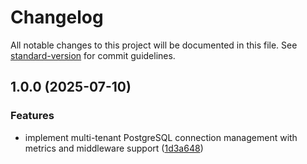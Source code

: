 # Changelog

All notable changes to this project will be documented in this file. See [standard-version](https://github.com/conventional-changelog/standard-version) for commit guidelines.

## 1.0.0 (2025-07-10)


### Features

* implement multi-tenant PostgreSQL connection management with metrics and middleware support ([1d3a648](https://github.com/apsyadira-jubelio/go-pgx-multitenancy/commit/1d3a6486c97e9b94e6a333c4a637d449baae06ca))
